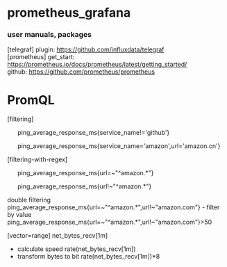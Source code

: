 # prometheus_grafana
### user manuals, packages

[telegraf]
plugin:
  https://github.com/influxdata/telegraf
<br />
[prometheus]
get_start:
  https://prometheus.io/docs/prometheus/latest/getting_started/
  <br />
github:
  https://github.com/prometheus/prometheus


# PromQL
[filtering]
<ol>ping_average_response_ms{service_name!='github'}</ol>
<ol>ping_average_response_ms{service_name='amazon',url='amazon.cn'}</ol>

[filtering-with-regex]
<ol>ping_average_response_ms{url=~"^amazon.*"}</ol>
<ol>ping_average_response_ms{url!~"^amazon.*"}</ol>
double filtering
<br />
  ping_average_response_ms{url=~"^amazon.*",url!~"amazon.com"}
- filter by value
ping_average_response_ms{url=~"^amazon.*",url!~"amazon.com"}>50
<br />

[vector=range]
net_bytes_recv[1m]
- calculate speed
rate(net_bytes_recv[1m])
- transform bytes to bit
rate(net_bytes_recv[1m])*8
